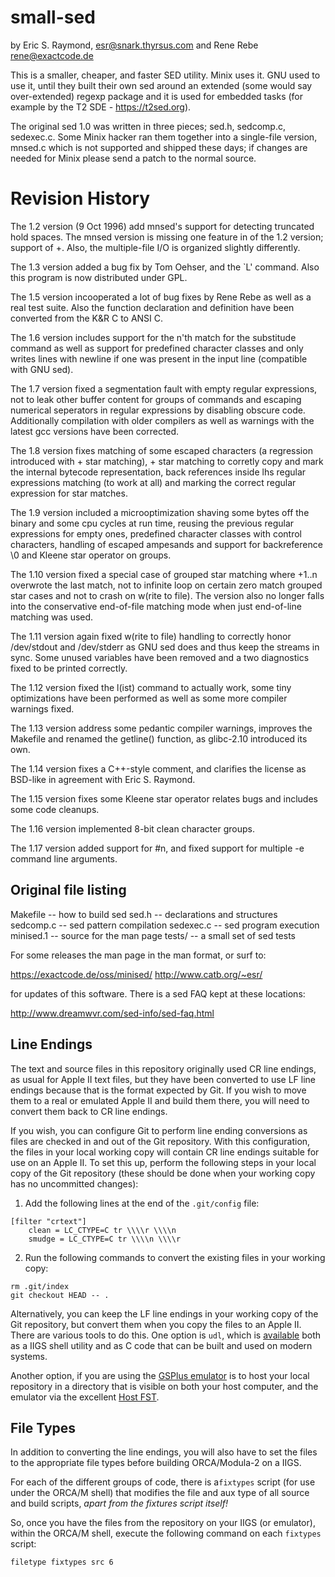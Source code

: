 # small-sed
by Eric S. Raymond, <esr@snark.thyrsus.com> and Rene Rebe <rene@exactcode.de>

This is a smaller, cheaper, and faster SED utility. Minix uses it. GNU used to use it, until they built their own sed around an extended (some would say over-extended) regexp package and it is used for embedded tasks (for example by the T2 SDE - https://t2sed.org).

The original sed 1.0 was written in three pieces; sed.h, sedcomp.c, sedexec.c. Some Minix hacker ran them together into a single-file version, mnsed.c which is not supported and shipped these days; if changes are needed for Minix please send a patch to the normal source.

# Revision History
The 1.2 version (9 Oct 1996) add mnsed's support for detecting truncated hold spaces. The mnsed version is missing one feature in of the 1.2 version; support of +. Also, the multiple-file I/O is organized slightly differently.

The 1.3 version added a bug fix by Tom Oehser, and the `L' command.  Also this program is now distributed under GPL.

The 1.5 version incooperated a lot of bug fixes by Rene Rebe as well as a real test suite. Also the function declaration and definition have been converted from the K&R C to ANSI C.

The 1.6 version includes support for the n'th match for the substitude command as well as support for predefined character classes and only writes lines with newline if one was present in the input line (compatible with GNU sed).

The 1.7 version fixed a segmentation fault with empty regular expressions, not to leak other buffer content for groups of commands and escaping numerical seperators in regular expressions by disabling obscure code. Additionally compilation with older compilers as well as warnings with the latest gcc versions have been corrected.

The 1.8 version fixes matching of some escaped characters (a regression introduced with \+ star matching), \+ star matching to corretly copy and mark the internal bytecode representation, back references inside lhs regular expressions matching (to work at all) and marking the correct regular expression for star matches.

The 1.9 version included a microoptimization shaving some bytes off the binary and some cpu cycles at run time, reusing the previous regular expressions for empty ones, predefined character classes with control characters, handling of escaped ampesands and support for backreference \0 and Kleene star operator on groups.

The 1.10 version fixed a special case of grouped star matching where \+1..n overwrote the last match, not to infinite loop on certain zero match grouped star cases and not to crash on w(rite to file). The version also no longer falls into the conservative end-of-file matching mode when just end-of-line matching was used.

The 1.11 version again fixed w(rite to file) handling to correctly honor /dev/stdout and /dev/stderr as GNU sed does and thus keep the streams in sync. Some unused variables have been removed and a two diagnostics fixed to be printed correctly.

The 1.12 version fixed the l(ist) command to actually work, some tiny optimizations have been performed as well as some more compiler warnings fixed.

The 1.13 version address some pedantic compiler warnings, improves the Makefile and renamed the getline() function, as glibc-2.10 introduced its own.

The 1.14 version fixes a C++-style comment, and clarifies the license as BSD-like in agreement with Eric S. Raymond.

The 1.15 version fixes some Kleene star operator relates bugs and includes some code cleanups.

The 1.16 version implemented 8-bit clean character groups.

The 1.17 version added support for #n, and fixed support for multiple -e command line arguments.

## Original file listing
Makefile	-- how to build sed
sed.h		-- declarations and structures
sedcomp.c	-- sed pattern compilation
sedexec.c	-- sed program execution
minised.1		-- source for the man page
tests/		-- a small set of sed tests

For some releases the man page in the man format, or surf to:

   https://exactcode.de/oss/minised/
   http://www.catb.org/~esr/

for updates of this software. There is a sed FAQ kept at these
locations:

   http://www.dreamwvr.com/sed-info/sed-faq.html
   
## Line Endings
The text and source files in this repository originally used CR line endings, as usual for Apple II text files, but they have been converted to use LF line endings because that is the format expected by Git. If you wish to move them to a real or emulated Apple II and build them there, you will need to convert them back to CR line endings.

If you wish, you can configure Git to perform line ending conversions as files are checked in and out of the Git repository. With this configuration, the files in your local working copy will contain CR line endings suitable for use on an Apple II. To set this up, perform the following steps in your local copy of the Git repository (these should be done when your working copy has no uncommitted changes):

1. Add the following lines at the end of the `.git/config` file:
```
[filter "crtext"]
	clean = LC_CTYPE=C tr \\\\r \\\\n
	smudge = LC_CTYPE=C tr \\\\n \\\\r
```

2. Run the following commands to convert the existing files in your working copy:
```
rm .git/index
git checkout HEAD -- .
```

Alternatively, you can keep the LF line endings in your working copy of the Git repository, but convert them when you copy the files to an Apple II. There are various tools to do this.  One option is `udl`, which is [available][udl] both as a IIGS shell utility and as C code that can be built and used on modern systems.

Another option, if you are using the [GSPlus emulator](https://apple2.gs/plus/) is to host your local repository in a directory that is visible on both your host computer, and the emulator via the excellent [Host FST](https://github.com/ksherlock/host-fst).

[udl]: http://ftp.gno.org/pub/apple2/gs.specific/gno/file.convert/udl.114.shk

## File Types
In addition to converting the line endings, you will also have to set the files to the appropriate file types before building ORCA/Modula-2 on a IIGS.

For each of the different groups of code, there is a`fixtypes` script (for use under the ORCA/M shell) that modifies the file and aux type of all source and build scripts, *apart from the fixtures script itself!*

So, once you have the files from the repository on your IIGS (or emulator), within the ORCA/M shell, execute the following command on each `fixtypes` script:

    filetype fixtypes src 6
